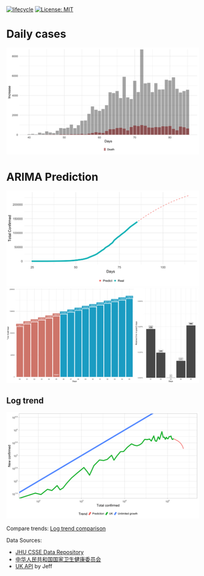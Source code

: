 
[![lifecycle](https://img.shields.io/badge/lifecycle-experimental-orange.svg)](https://www.tidyverse.org/lifecycle/#experimental) [![License: MIT](https://img.shields.io/github/license/r-lib/ghactions.svg?style=flat)](https://opensource.org/licenses/MIT)
# Daily cases
![daily figure](plot/DailyIncrease.png)

# ARIMA Prediction

![amari figure](prediction/ARIMAtotal.png)
![amari compare figure](prediction/compare.png)

## Log trend
![uk figure](prediction/UKlogTrend.png)

Compare trends:
[Log trend comparison](./trendFigures.html)

Data Sources: 
- [JHU CSSE Data Repository](https://github.com/CSSEGISandData/COVID-19)
- [中华人民共和国国家卫生健康委员会](http://www.nhc.gov.cn/xcs/yqtb/list_gzbd.shtml)
- [UK API](https://github.com/isjeffcom/coronvirusFigureUK) by Jeff
